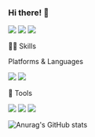 ### Hi there! 👋

<a href="https://sustaining-replace-775.notion.site/8417a78739a24556a9b82efe55b2c84d?pvs=4" target="_blank"><img src="https://img.shields.io/badge/포트폴리오-000000?style=flat-square&logo=notion&logoColor=white"/></a>
<a href="https://mail.google.com/" target="_blank"><img src="https://img.shields.io/badge/itellme7319@gmail.com-EA4335?style=flat-square&logo=gmail&logoColor=white"/></a> <img src="https://img.shields.io/badge/itellme-FFCD00?style=flat-square&logo=kakaotalk&logoColor=white"/>

<!--
**parkseonghwan/parkseonghwan** is a ✨ _special_ ✨ repository because its `README.md` (this file) appears on your GitHub profile.

Here are some ideas to get you started:

- 🔭 I’m currently working on ...
- 🌱 I’m currently learning ...
- 👯 I’m looking to collaborate on ...
- 🤔 I’m looking for help with ...
- 💬 Ask me about ...
- 📫 How to reach me: ...
- 😄 Pronouns: ...
- ⚡ Fun fact: ...
-->

💪🏻 Skills

Platforms & Languages

<img src="https://img.shields.io/badge/Android-3DDC84?style=flat-square&logo=Android&logoColor=white"/> <img src="https://img.shields.io/badge/Java-003458?style=flat-square&logo=Java&logoColor=white"/>

🔭 Tools

 <img src="https://img.shields.io/badge/Slack-4A154B?style=flat-square&logo=slack&logoColor=white"/> <img src="https://img.shields.io/badge/Jira-0052CC?style=flat-square&logo=jirasoftware&logoColor=white"/> <img src="https://img.shields.io/badge/Git-F05032?style=flat-square&logo=Git&logoColor=white"/> 



 ![Anurag's GitHub stats](https://github-readme-stats.vercel.app/api?username=parkseonghwan&show_icons=true&theme=shadow_blue)






